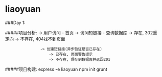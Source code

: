 # liaoyuan
###Day 1:

#####项目分析:
		    	-> 用户访问 - 首页
                  	-> 访问短链接 - 查询数据库
                   		-> 存在, 302重定向
                   		-> 不存在, 404找不到页面

					-> 创建短链接(异步验证是否已存在)
						-> 已存在, 页面警告提示
						-> 不存在, 保存到数据库并返回201

#####项目构建:
				express -e liaoyuan
				npm init
				grunt

